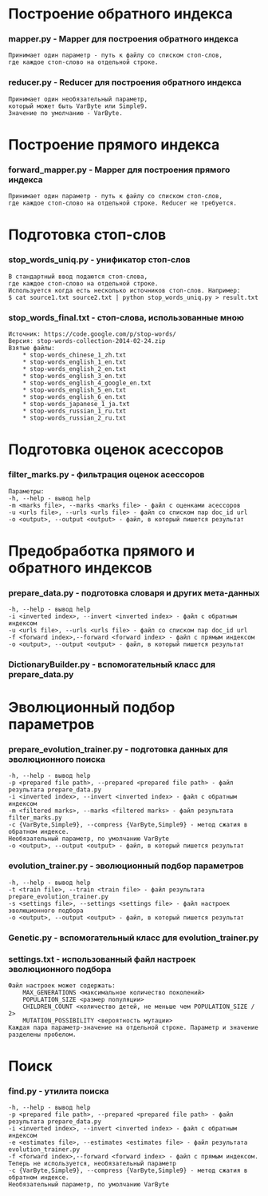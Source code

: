 # Построение обратного индекса
### mapper.py - Mapper для построения обратного индекса
	Принимает один параметр - путь к файлу со списком стоп-слов,
	где каждое стоп-слово на отдельной строке.

### reducer.py - Reducer для построения обратного индекса 
	Принимает один необязательный параметр, 
	который может быть VarByte или Simple9.
	Значение по умолчанию - VarByte.
	
# Построение прямого индекса
### forward_mapper.py - Mapper для построения прямого индекса
	Принимает один параметр - путь к файлу со списком стоп-слов,
	где каждое стоп-слово на отдельной строке. Reducer не требуется.

# Подготовка стоп-слов
### stop_words_uniq.py - унификатор стоп-слов
	В стандартный ввод подаются стоп-слова,
	где каждое стоп-слово на отдельной строке.
	Используется когда есть несколько источников стоп-слов. Например:
    $ cat source1.txt source2.txt | python stop_words_uniq.py > result.txt

### stop_words_final.txt - стоп-слова, использованные мною
    Источник: https://code.google.com/p/stop-words/
    Версия: stop-words-collection-2014-02-24.zip
    Взятые файлы:
        * stop-words_chinese_1_zh.txt
        * stop-words_english_1_en.txt
        * stop-words_english_2_en.txt
        * stop-words_english_3_en.txt
        * stop-words_english_4_google_en.txt
        * stop-words_english_5_en.txt
        * stop-words_english_6_en.txt
        * stop-words_japanese_1_ja.txt
        * stop-words_russian_1_ru.txt
        * stop-words_russian_2_ru.txt
        
# Подготовка оценок асессоров
### filter_marks.py - фильтрация оценок асессоров
    Параметры:
    -h, --help - вывод help
    -m <marks file>, --marks <marks file> - файл с оценками асессоров
    -u <urls file>, --urls <urls file> - файл cо списком пар doc_id url
    -o <output>, --output <output> - файл, в который пишется результат

# Предобработка прямого и обратного индексов
### prepare_data.py - подготовка словаря и других мета-данных
    -h, --help - вывод help
    -i <inverted index>, --invert <inverted index> - файл с обратным индексом
    -u <urls file>, --urls <urls file> - файл cо списком пар doc_id url
    -f <forward index>,--forward <forward index> - файл с прямым индексом
    -o <output>, --output <output> - файл, в который пишется результат

### DictionaryBuilder.py - вспомогательный класс для prepare_data.py

# Эволюционный подбор параметров
### prepare_evolution_trainer.py - подготовка данных для эволюционного поиска
    -h, --help - вывод help
    -p <prepared file path>, --prepared <prepared file path> - файл результата prepare_data.py
    -i <inverted index>, --invert <inverted index> - файл с обратным индексом
    -m <filtered marks>, --marks <filtered marks> - файл результата filter_marks.py
    -c {VarByte,Simple9}, --compress {VarByte,Simple9} - метод сжатия в обратном индексе.
    Необязательный параметр, по умолчанию VarByte
    -o <output>, --output <output> - файл, в который пишется результат

### evolution_trainer.py - эволюционный подбор параметров
    -h, --help - вывод help
    -t <train file>, --train <train file> - файл результата prepare_evolution_trainer.py
    -s <settings file>, --settings <settings file> - файл настроек эволюционного подбора
    -o <output>, --output <output> - файл, в который пишется результат
    
### Genetic.py - вспомогательный класс для evolution_trainer.py

### settings.txt - использованный файл настроек эволюционного подбора
    Файл настроек может содержать:
        MAX_GENERATIONS <максимальное количество поколений>
        POPULATION_SIZE <размер популяции>
        CHILDREN_COUNT <количество детей, не меньше чем POPULATION_SIZE / 2>
        MUTATION_POSSIBILITY <вероятность мутации>
    Каждая пара параметр-значение на отдельной строке. Параметр и значение разделены пробелом.
    
# Поиск
### find.py - утилита поиска
    -h, --help - вывод help
    -p <prepared file path>, --prepared <prepared file path> - файл результата prepare_data.py
    -i <inverted index>, --invert <inverted index> - файл с обратным индексом
    -e <estimates file>, --estimates <estimates file> - файл результата evolution_trainer.py
    -f <forward index>,--forward <forward index> - файл с прямым индексом.
    Теперь не используется, необязательный параметр
    -c {VarByte,Simple9}, --compress {VarByte,Simple9} - метод сжатия в обратном индексе.
    Необязательный параметр, по умолчанию VarByte
    
